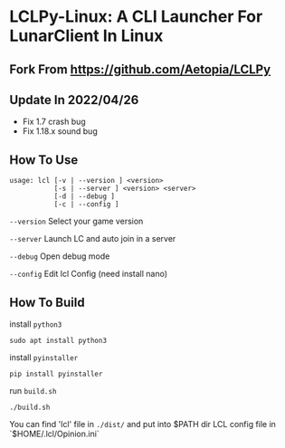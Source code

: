 # LCLPy-Linux: A CLI Launcher For LunarClient In Linux

## Fork From https://github.com/Aetopia/LCLPy

## Update In 2022/04/26
* Fix 1.7 crash bug
* Fix 1.18.x sound bug

## How To Use
```
usage: lcl [-v | --version ] <version>
           [-s | --server ] <version> <server>
           [-d | --debug ]
           [-c | --config ]
```

`--version` Select your game version

`--server` Launch LC and auto join in a server

`--debug` Open debug mode

`--config` Edit lcl Config (need install nano)

## How To Build
install `python3`
```
sudo apt install python3
```
install `pyinstaller`
```
pip install pyinstaller
```
run `build.sh`
```
./build.sh
```
You can find 'lcl' file in `./dist/` and put into $PATH dir
LCL config file in `$HOME/.lcl/Opinion.ini`
